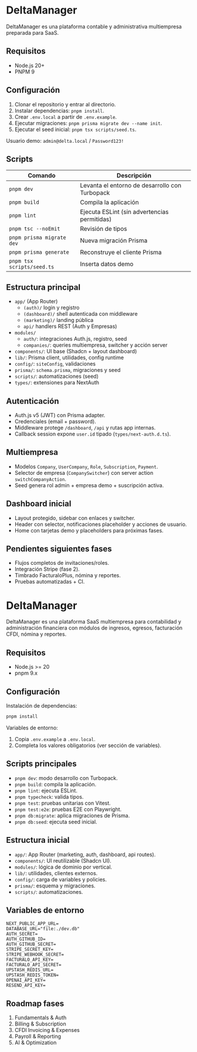 # DeltaManager

DeltaManager es una plataforma contable y administrativa multiempresa preparada para SaaS.

## Requisitos

- Node.js 20+
- PNPM 9

## Configuración

1. Clonar el repositorio y entrar al directorio.
2. Instalar dependencias: `pnpm install`.
3. Crear `.env.local` a partir de `.env.example`.
4. Ejecutar migraciones: `pnpm prisma migrate dev --name init`.
5. Ejecutar el seed inicial: `pnpm tsx scripts/seed.ts`.

Usuario demo: `admin@delta.local` / `Password123!`

## Scripts

| Comando | Descripción |
| --- | --- |
| `pnpm dev` | Levanta el entorno de desarrollo con Turbopack |
| `pnpm build` | Compila la aplicación |
| `pnpm lint` | Ejecuta ESLint (sin advertencias permitidas) |
| `pnpm tsc --noEmit` | Revisión de tipos |
| `pnpm prisma migrate dev` | Nueva migración Prisma |
| `pnpm prisma generate` | Reconstruye el cliente Prisma |
| `pnpm tsx scripts/seed.ts` | Inserta datos demo |

## Estructura principal

- `app/` (App Router)
  - `(auth)/` login y registro
  - `(dashboard)/` shell autenticada con middleware
  - `(marketing)/` landing pública
  - `api/` handlers REST (Auth y Empresas)
- `modules/`
  - `auth/`: integraciones Auth.js, registro, seed
  - `companies/`: queries multiempresa, switcher y acción server
- `components/`: UI base (Shadcn + layout dashboard)
- `lib/`: Prisma client, utilidades, config runtime
- `config/`: `siteConfig`, validaciones
- `prisma/`: `schema.prisma`, migraciones y seed
- `scripts/`: automatizaciones (seed)
- `types/`: extensiones para NextAuth

## Autenticación

- Auth.js v5 (JWT) con Prisma adapter.
- Credenciales (email + password).
- Middleware protege `/dashboard`, `/api` y rutas app internas.
- Callback session expone `user.id` tipado (`types/next-auth.d.ts`).

## Multiempresa

- Modelos `Company`, `UserCompany`, `Role`, `Subscription`, `Payment`.
- Selector de empresa (`CompanySwitcher`) con server action `switchCompanyAction`.
- Seed genera rol admin + empresa demo + suscripción activa.

## Dashboard inicial

- Layout protegido, sidebar con enlaces y switcher.
- Header con selector, notificaciones placeholder y acciones de usuario.
- Home con tarjetas demo y placeholders para próximas fases.

## Pendientes siguientes fases

- Flujos completos de invitaciones/roles.
- Integración Stripe (fase 2).
- Timbrado FacturaloPlus, nómina y reportes.
- Pruebas automatizadas + CI.
# DeltaManager

DeltaManager es una plataforma SaaS multiempresa para contabilidad y administración financiera con módulos de ingresos, egresos, facturación CFDI, nómina y reportes.

## Requisitos

- Node.js >= 20
- pnpm 9.x

## Configuración

Instalación de dependencias:

```bash
pnpm install
```

Variables de entorno:

1. Copia `.env.example` a `.env.local`.
2. Completa los valores obligatorios (ver sección de variables).

## Scripts principales

- `pnpm dev`: modo desarrollo con Turbopack.
- `pnpm build`: compila la aplicación.
- `pnpm lint`: ejecuta ESLint.
- `pnpm typecheck`: valida tipos.
- `pnpm test`: pruebas unitarias con Vitest.
- `pnpm test:e2e`: pruebas E2E con Playwright.
- `pnpm db:migrate`: aplica migraciones de Prisma.
- `pnpm db:seed`: ejecuta seed inicial.

## Estructura inicial

- `app/`: App Router (marketing, auth, dashboard, api routes).
- `components/`: UI reutilizable (Shadcn UI).
- `modules/`: lógica de dominio por vertical.
- `lib/`: utilidades, clientes externos.
- `config/`: carga de variables y policies.
- `prisma/`: esquema y migraciones.
- `scripts/`: automatizaciones.

## Variables de entorno

```
NEXT_PUBLIC_APP_URL=
DATABASE_URL="file:./dev.db"
AUTH_SECRET=
AUTH_GITHUB_ID=
AUTH_GITHUB_SECRET=
STRIPE_SECRET_KEY=
STRIPE_WEBHOOK_SECRET=
FACTURALO_API_KEY=
FACTURALO_API_SECRET=
UPSTASH_REDIS_URL=
UPSTASH_REDIS_TOKEN=
OPENAI_API_KEY=
RESEND_API_KEY=
```

## Roadmap fases

1. Fundamentals & Auth
2. Billing & Subscription
3. CFDI Invoicing & Expenses
4. Payroll & Reporting
5. AI & Optimization

